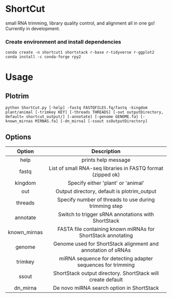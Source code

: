 # ShortCut
small RNA trimming, library quality control, and alignment all in one go! Currently in development.


### Create environment and install dependencies
```
conda create -n shortcut1 shortstack r-base r-tidyverse r-ggplot2
conda install -c conda-forge rpy2
```

# Usage

## Plotrim
```
python ShortCut.py [-help] -fastq FASTQFILES.fq/fastq -kingdom plant/animal [-trimkey KEY] [-threads THREADS] [-out outputDirectory, default= shortcut_output/] [-annotate] [-genome GENOME.fa] [-known_mirnas MIRNAS.fa] [-dn_mirna] [-ssout ssOutputDirectory]
```

## Options

|Option     |Description                                                     |
|:---------:|:-----------------------------------------------------------:   |
|help       | prints help message                                            |
|fastq      | List of small RNA-seq libraries in FASTQ format (zipped ok)    |
|kingdom    | Specify either 'plant' or 'animal'                             |
|out        | Output directory, default is plotrim_output                    |
|threads    | Specify number of threads to use during trimming step          |
|annotate   | Switch to trigger sRNA annotations with ShortStack             |
|known_mirnas| FASTA file containing known miRNAs for ShortStack annotating  |
|genome     | Genome used for ShortStack alignment and annotation of sRNAs   |
|trimkey    | miRNA sequence for detecting adapter sequences for trimming    |
|ssout      | ShortStack output directory. ShortStack will create default    |
|dn_mirna   | De novo miRNA search option in ShortStack                      |

